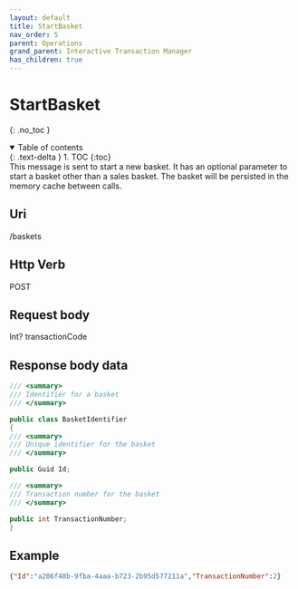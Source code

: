 ```yaml
---
layout: default
title: StartBasket
nav_order: 5
parent: Operations
grand_parent: Interactive Transaction Manager
has_children: true
---
```

# StartBasket 
{: .no_toc }
<details open markdown="block">
  <summary>
    Table of contents
  </summary>
  {: .text-delta }
1. TOC
{:toc}
</details>
This message is sent to start a new basket. It has an optional parameter
to start a basket other than a sales basket. The basket will be
persisted in the memory cache between calls.

## Uri
/baskets

## Http Verb
POST

## Request body

Int? transactionCode

## Response body data
```csharp
/// <summary>
/// Identifier for a basket
/// </summary>

public class BasketIdentifier
{
/// <summary>
/// Unique identifier for the basket
/// </summary>

public Guid Id;

/// <summary>
/// Transaction number for the basket
/// </summary>

public int TransactionNumber;
}
```
## Example
```json
{"Id":"a206f48b-9fba-4aaa-b723-2b95d577211a","TransactionNumber":2}
```